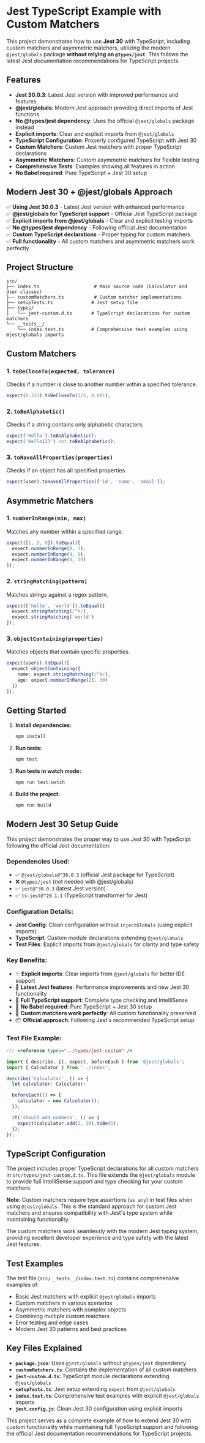 # Jest TypeScript Example with Custom Matchers

This project demonstrates how to use **Jest 30** with TypeScript, including custom matchers and asymmetric matchers, utilizing the modern `@jest/globals` package **without relying on `@types/jest`**. This follows the latest Jest documentation recommendations for TypeScript projects.

## Features

- **Jest 30.0.3**: Latest Jest version with improved performance and features
- **@jest/globals**: Modern Jest approach providing direct imports of Jest functions
- **No @types/jest dependency**: Uses the official `@jest/globals` package instead
- **Explicit imports**: Clear and explicit imports from `@jest/globals`
- **TypeScript Configuration**: Properly configured TypeScript with Jest 30
- **Custom Matchers**: Custom Jest matchers with proper TypeScript declarations
- **Asymmetric Matchers**: Custom asymmetric matchers for flexible testing
- **Comprehensive Tests**: Examples showing all features in action
- **No Babel required**: Pure TypeScript + Jest 30 setup

## Modern Jest 30 + @jest/globals Approach

✅ **Using Jest 30.0.3** - Latest Jest version with enhanced performance  
✅ **@jest/globals for TypeScript support** - Official Jest TypeScript package  
✅ **Explicit imports from @jest/globals** - Clear and explicit testing imports  
✅ **No @types/jest dependency** - Following official Jest documentation  
✅ **Custom TypeScript declarations** - Proper typing for custom matchers  
✅ **Full functionality** - All custom matchers and asymmetric matchers work perfectly  
## Project Structure

```
src/
├── index.ts                    # Main source code (Calculator and User classes)
├── customMatchers.ts           # Custom matcher implementations
├── setupTests.ts              # Jest setup file
├── types/
│   └── jest-custom.d.ts       # TypeScript declarations for custom matchers
└── __tests__/
    └── index.test.ts          # Comprehensive test examples using @jest/globals imports
```

## Custom Matchers

### 1. `toBeCloseTo(expected, tolerance)`
Checks if a number is close to another number within a specified tolerance.

```typescript
expect(0.333).toBeCloseTo(1/3, 0.001);
```

### 2. `toBeAlphabetic()`
Checks if a string contains only alphabetic characters.

```typescript
expect('Hello').toBeAlphabetic();
expect('Hello123').not.toBeAlphabetic();
```

### 3. `toHaveAllProperties(properties)`
Checks if an object has all specified properties.

```typescript
expect(user).toHaveAllProperties(['id', 'name', 'email']);
```

## Asymmetric Matchers

### 1. `numberInRange(min, max)`
Matches any number within a specified range.

```typescript
expect([1, 5, 9]).toEqual([
  expect.numberInRange(0, 3),
  expect.numberInRange(4, 6),
  expect.numberInRange(8, 10)
]);
```

### 2. `stringMatching(pattern)`
Matches strings against a regex pattern.

```typescript
expect(['hello', 'world']).toEqual([
  expect.stringMatching(/^h/),
  expect.stringMatching('world')
]);
```

### 3. `objectContaining(properties)`
Matches objects that contain specific properties.

```typescript
expect(users).toEqual([
  expect.objectContaining({
    name: expect.stringMatching(/^A/),
    age: expect.numberInRange(25, 30)
  })
]);
```

## Getting Started

1. **Install dependencies:**
   ```bash
   npm install
   ```

2. **Run tests:**
   ```bash
   npm test
   ```

3. **Run tests in watch mode:**
   ```bash
   npm run test:watch
   ```

4. **Build the project:**
   ```bash
   npm run build
   ```

## Modern Jest 30 Setup Guide

This project demonstrates the proper way to use Jest 30 with TypeScript following the official Jest documentation:

### Dependencies Used:
- ✅ `@jest/globals@^30.0.3` (official Jest package for TypeScript)
- ❌ `@types/jest` (not needed with @jest/globals)
- ✅ `jest@^30.0.3` (latest Jest version)
- ✅ `ts-jest@^29.1.1` (TypeScript transformer for Jest)

### Configuration Details:
- **Jest Config**: Clean configuration without `injectGlobals` (using explicit imports)
- **TypeScript**: Custom module declarations extending `@jest/globals`
- **Test Files**: Explicit imports from `@jest/globals` for clarity and type safety
### Key Benefits:
- ✨ **Explicit imports**: Clear imports from `@jest/globals` for better IDE support
- 🚀 **Latest Jest features**: Performance improvements and new Jest 30 functionality  
- 📝 **Full TypeScript support**: Complete type checking and IntelliSense
- 🔧 **No Babel required**: Pure TypeScript + Jest 30 setup
- 🎯 **Custom matchers work perfectly**: All custom functionality preserved
- 📦 **Official approach**: Following Jest's recommended TypeScript setup

### Test File Example:
```typescript
/// <reference types="../types/jest-custom" />

import { describe, it, expect, beforeEach } from '@jest/globals';
import { Calculator } from '../index';

describe('Calculator', () => {
  let calculator: Calculator;

  beforeEach(() => {
    calculator = new Calculator();
  });

  it('should add numbers', () => {
    expect(calculator.add(2, 3)).toBe(5);
  });
});
```

## TypeScript Configuration

The project includes proper TypeScript declarations for all custom matchers in `src/types/jest-custom.d.ts`. This file extends the `@jest/globals` module to provide full IntelliSense support and type checking for your custom matchers.

**Note**: Custom matchers require type assertions (`as any`) in test files when using `@jest/globals`. This is the standard approach for custom Jest matchers and ensures compatibility with Jest's type system while maintaining functionality.

The custom matchers work seamlessly with the modern Jest typing system, providing excellent developer experience and type safety with the latest Jest features.

## Test Examples

The test file (`src/__tests__/index.test.ts`) contains comprehensive examples of:

- Basic Jest matchers with explicit `@jest/globals` imports
- Custom matchers in various scenarios  
- Asymmetric matchers with complex objects
- Combining multiple custom matchers
- Error testing and edge cases
- Modern Jest 30 patterns and best practices

## Key Files Explained

- **`package.json`**: Uses `@jest/globals` without `@types/jest` dependency
- **`customMatchers.ts`**: Contains the implementation of all custom matchers
- **`jest-custom.d.ts`**: TypeScript module declarations extending `@jest/globals`
- **`setupTests.ts`**: Jest setup extending `expect` from `@jest/globals`
- **`index.test.ts`**: Comprehensive test examples with explicit `@jest/globals` imports
- **`jest.config.js`**: Clean Jest 30 configuration using explicit imports

This project serves as a complete example of how to extend Jest 30 with custom functionality while maintaining full TypeScript support and following the official Jest documentation recommendations for TypeScript projects.
